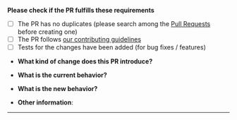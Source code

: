 **Please check if the PR fulfills these requirements**

- [ ] The PR has no duplicates (please search among the [Pull Requests](https://github.com/bcmi-labs/arduino-language-server/pulls)
      before creating one)
- [ ] The PR follows [our contributing guidelines](https://github.com/bcmi-labs/arduino-language-server#pull-requests)
- [ ] Tests for the changes have been added (for bug fixes / features)

* **What kind of change does this PR introduce?**
<!-- Bug fix, feature, docs update, ... -->

- **What is the current behavior?**
<!-- You can also link to an open issue here -->

* **What is the new behavior?**
<!-- if this is a feature change -->

* **Other information**:
<!-- Any additional information that could help the review process -->

---
